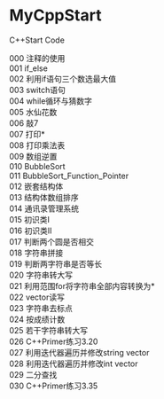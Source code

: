 # MyCppStart
C++Start Code

000 注释的使用  
001 if_else  
002 利用if语句三个数选最大值  
003 switch语句  
004 while循环与猜数字  
005 水仙花数  
006 敲7  
007 打印*  
008 打印乘法表  
009 数组逆置  
010 BubbleSort  
011 BubbleSort_Function_Pointer  
012 嵌套结构体  
013 结构体数组排序  
014 通讯录管理系统  
015 初识类I  
016 初识类II  
017 判断两个圆是否相交  
018 字符串拼接  
019 判断两字符串是否等长  
020 字符串转大写  
021 利用范围for将字符串全部内容转换为*  
022 vector读写  
023 字符串去标点  
024 按成绩计数  
025 若干字符串转大写  
026 C++Primer练习3.20  
027 利用迭代器遍历并修改string vector  
028 利用迭代器遍历并修改int vector  
029 二分查找  
030 C++Primer练习3.35

